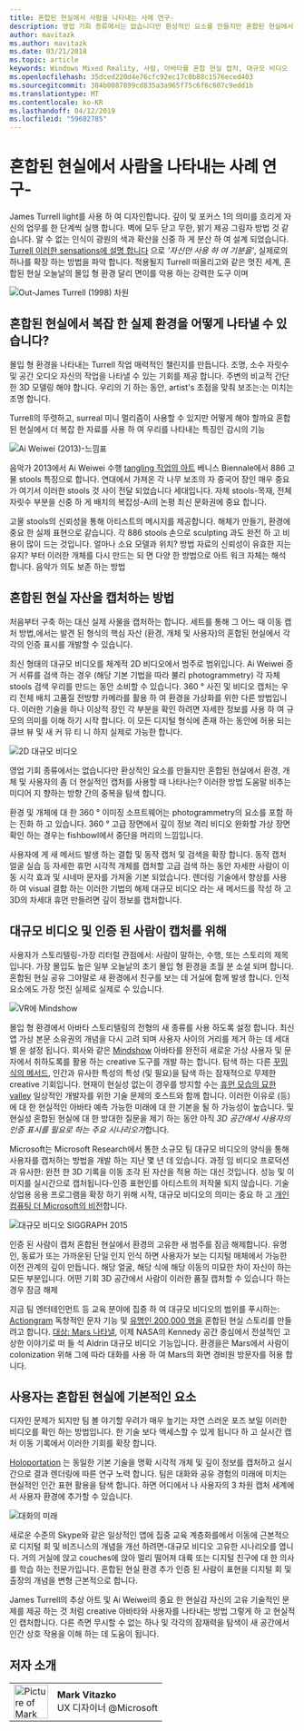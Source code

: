 ```yaml
---
title: 혼합된 현실에서 사람을 나타내는 사례 연구-
description: 영업 기회 종류에서는 없습니다만 환상적인 요소를 만들지만 혼합된 현실에서 환경, 개체 및 사용자의 좀 더 현실적인 캡처를 사용할 때 나타나는?
author: mavitazk
ms.author: mavitazk
ms.date: 03/21/2018
ms.topic: article
keywords: Windows Mixed Reality, 사람, 아바타를 혼합 현실 캡처, 대규모 비디오
ms.openlocfilehash: 35dced220d4e76cfc92ec17c0b88c1576eced403
ms.sourcegitcommit: 384b0087899cd835a3a965f75c6f6c607c9edd1b
ms.translationtype: MT
ms.contentlocale: ko-KR
ms.lasthandoff: 04/12/2019
ms.locfileid: "59602785"
---
```

# <a name="case-study---representing-humans-in-mixed-reality"></a>혼합된 현실에서 사람을 나타내는 사례 연구-

James Turrell light를 사용 하 여 디자인합니다. 깊이 및 포커스 1의 의미를 흐리게 자신의 업무를 한 단계씩 실행 합니다. 벽에 모두 닫고 무한, 밝기 제공 그림자 방법 것 같습니다. 알 수 없는 인식이 광원의 색과 확산을 신중 하 게 분산 하 여 설계 되었습니다. [Turrell 이러한 sensations에 설명 합니다](http://www.sculpture.org/documents/scmag02/nov02/turrell/turrell.shtml) 으로 *'자신만 사용 하 여 기분을'*, 실제로의 하나를 확장 하는 방법을 파악 합니다. 적용될지 Turrell 떠올리고와 같은 멋진 세계, 혼합된 현실 오늘날의 몰입 형 환경 달리 면이를 악용 하는 강력한 도구 이며

![Out-James Turrell (1998) 차원](images/wide-out-james-turrell.jpg)

## <a name="how-do-you-represent-complex-real-world-environments-in-mixed-reality"></a>혼합된 현실에서 복잡 한 실제 환경을 어떻게 나타낼 수 있습니다?

몰입 형 환경을 나타내는 Turrell 작업 매력적인 챌린지를 만듭니다. 조명, 소수 자릿수 및 공간 오디오 자신의 작업을 나타낼 수 있는 기회를 제공 합니다. 주변의 비교적 간단한 3D 모델링 해야 합니다. 우리의 기 하는 동안, artist's 초점을 맞춰 보조는:는 미치는 조명 합니다.

Turrell의 뚜렷하고, surreal 미니 멀리즘이 사용할 수 있지만 어떻게 해야 할까요 혼합된 현실에서 더 복잡 한 자료를 사용 하 여 우리를 나타내는 특징인 감시의 기능

![Ai Weiwei (2013)-느낌표](images/bang-ai-weiwie.jpg)

음악가 2013에서 Ai Weiwei 수행 [tangling 작업의 아트](http://www.designboom.com/art/ai-weiwei-bang-installation-at-venice-art-biennale-2013/) 베니스 Biennale에서 886 고물 stools 특징으로 합니다. 연대에서 가져온 각 나무 보조의 자 중국어 장인 매우 중요가 여기서 이러한 stools 것 사이 전달 되었습니다 세대입니다. 자체 stools-목재, 전체 자릿수 부분을 신중 하 게 배치의 복잡성-Ai의 논평 최신 문화권에 중요 합니다.

고물 stools의 신뢰성을 통해 아티스트의 메시지를 제공합니다. 해체가 만들기, 환경에 중요 한 실제 표현으로 같습니다. 각 886 stools 손으로 sculpting 과도 완전 하 고 비용이 많이 드는 것입니다. 얼마나 소요 모델과 위치? 방법 자료의 신뢰성이 유효한 지는 유지? 부터 이러한 개체를 다시 만드는 되 면 다양 한 방법으로 아트 워크 자체는 해석 합니다. 음악가 의도 보존 하는 방법

## <a name="methods-of-capturing-mixed-reality-assets"></a>혼합된 현실 자산을 캡처하는 방법

처음부터 구축 하는 대신 실제 사물을 캡처하는 합니다. 세트를 통해 그 어느 때 이동 캡처 방법,에서는 발견 된 형식의 핵심 자산 (환경, 개체 및 사용자)의 혼합된 현실에서 각각의 인증 표시를 개발할 수 있습니다.

최신 형태의 대규모 비디오를 체계적 2D 비디오에서 범주로 범위입니다. Ai Weiwei 증거 서류를 검색 하는 경우 (해당 기본 기법을 따라 불리 photogrammetry) 각 자체 stools 검색 우리를 만드는 동안 소비할 수 있습니다. 360 ° 사진 및 비디오 캡처는 우리 전체 배치 고품질 전방향 카메라를 활용 하 여 환경을 가상화를 위한 다른 방법입니다. 이러한 기술을 하나 이상적 장인 각 부분을 확인 하려면 자세한 정보를 사용 하 여 규모의 의미를 이해 하기 시작 합니다. 이 모든 디지털 형식에 존재 하는 동안에 허용 되는 큐브 뷰 및 새 커 뮤 티 니 하지 실제로 가능한 합니다.

![2D 대규모 비디오](images/2d-to-volumetric-video.png)

영업 기회 종류에서는 없습니다만 환상적인 요소를 만들지만 혼합된 현실에서 환경, 개체 및 사용자의 좀 더 현실적인 캡처를 사용할 때 나타나는? 이러한 방법 도움말 비추는 미디어 지 향하는 방향 간의 중복을 탐색 합니다.

환경 및 개체에 대 한 360 ° 이미징 소프트웨어는 photogrammetry의 요소를 포함 하는 진화 하 고 있습니다. 360 ° 고급 장면에서 깊이 정보 격리 비디오 완화할 가상 장면 확인 하는 경우는 fishbowl에서 중단을 머리의 느낌입니다.

사용자에 게 새 메서드 발생 하는 결합 및 동작 캡처 및 검색을 확장 합니다. 동작 캡처 얼굴 실습 등 자세한 휴먼 시각적 개체를 캡처할 고급 검색 하는 동안 자세한 사람이 이동 시각 효과 및 시네마 문자를 가져올 기본 되었습니다. 렌더링 기술에서 향상를 사용 하 여 visual 결합 하는 이러한 기법의 해제 대규모 비디오 라는 새 메서드를 작성 하 고 3D의 차세대 휴먼 만들려면 깊이 정보를 캡처합니다.

## <a name="volumetric-video-and-the-pursuit-of-authentic-human-capture"></a>대규모 비디오 및 인증 된 사람이 캡처를 위해

사용자가 스토리텔링-가장 리터럴 관점에서: 사람이 말하는, 수행, 또는 스토리의 제목입니다. 가장 몰입도 높은 일부 오늘날의 초기 몰입 형 환경을 초월 분 소셜 되며 합니다. 혼합된 현실 공유 그야말로 새 환경에서 친구를 보는 데 거실에 함께 발생 합니다. 인적 요소에도 가장 멋진 실제로 실제로 수 있습니다.

![VR에 Mindshow](images/mindshow-in-vr-640px.jpg)

몰입 형 환경에서 아바타 스토리텔링의 전형의 새 종류를 사용 하도록 설정 합니다. 최신 앱 가상 본문 소유권의 개념을 다시 고려 되며 사용자 사이의 거리를 제거 하는 데 세대별 윤 설정 됩니다. 회사와 같은 [Mindshow](http://mindshow.com/) 아바타를 완전히 새로운 가상 사용자 및 문자에서 취하도록를 활용 하는 creative 도구를 개발 하는 합니다. 탐색 하는 다른 [꾸밈 식의 메서드](https://en.wikipedia.org/wiki/Uncanny_valley), 인간과 유사한 특성의 특성 (및 필요)을 탐색 하는 잠재적으로 무제한 creative 기회입니다. 현재이 현실성 없는이 경우를 방지할 수는 [휴먼 모습의 묘한 valley](https://en.wikipedia.org/wiki/Uncanny_valley) 일상적인 개발자를 위한 기술 문제의 호스트와 함께 합니다. 이러한 이유로 (등)에 대 한 현실적인 아바타 예측 가능한 미래에 대 한 기본을 될 하 가능성이 높습니다. 및 현실성 혼합된 현실에 대 한 방대한 질문을 제기 하는 동안 아직 *3D 공간에서 사용자의 인증 표시를 필요로 하는 주요 시나리오가*합니다.

Microsoft는 Microsoft Research에서 통한 소규모 팀 대규모 비디오의 양식을 통해 사용자를 캡처하는 방법을 개발 하는 지난 몇 년 데 있습니다. 과정 임 비디오 프로덕션과 유사한: 완전 한 3D 기록을 이동 조각 된 자산을 적용 하는 대신 것입니다. 성능 및 이미지를 실시간으로 캡처됩니다-인증 표현인를 아티스트의 저작물 되지 않습니다. 기술 상업용 응용 프로그램을 확장 하기 위해 시작, 대규모 비디오의 의미는 중요 하 고 [개인 컴퓨팅 더 Microsoft의 비전](https://www.youtube.com/watch?v=tcyj-_IEWt8)합니다.

![대규모 비디오 SIGGRAPH 2015](images/volumetric-video-siggraph-2015.gif)

인증 된 사람이 캡처 혼합된 현실에서 환경의 고유한 새 범주를 잠금 해제합니다. 유명인, 동료가 또는 가까운된 단일 인지 인식 하면 사용자가 보는 디지털 매체에서 가능한 이전 관계의 깊이 만듭니다. 해당 얼굴, 해당 식에 해당 이동의 미묘한 차이 자신이 하는 모든 부분입니다. 어떤 기회 3D 공간에서 사람이 이러한 품질 캡처할 수 있습니다 하는 경우 잠금 해제

지금 팀 엔터테인먼트 등 교육 분야에 집중 하 여 대규모 비디오의 범위를 푸시하는: [Actiongram](https://www.microsoft.com/p/actiongram/9nblggh5ftmt) 독창적인 문자 기능 및 [유명인 200,000 명을](https://www.youtube.com/watch?v=BwWueXlsOrA) 혼합된 현실 스토리를 만들려고 합니다. [대상: Mars 나타낼](https://www.jpl.nasa.gov/news/news.php?feature=6220), 이제 NASA의 Kennedy 공간 중심에서 전설적인 고상한 이야기로 떠 들 석 Aldrin 대규모 비디오 기능입니다. 환경을은 Mars에서 사람이 colonization 위해 그에 따라 대화를 사용 하 여 Mars의 화면 경비원 방문자를 허용 합니다.

## <a name="humans-are-fundamental-to-mixed-reality"></a>사용자는 혼합된 현실에 기본적인 요소

디자인 문제가 되지만 팀 볼 야기할 우려가 매우 높기는 자연 스러운 포즈 보일 이러한 비디오를 확인 하는 방법입니다. 한 기술 보다 액세스할 수 있게 됩니다 하 고 실시간 캡처 이동 기록에서 이러한 기회를 확장 합니다.

[Holoportation](https://www.microsoft.com/en-us/research/project/holoportation-3/) 는 동일한 기본 기술을 명확 시각적 개체 및 깊이 정보를 캡처하고 실시간으로 결과 렌더링에 따른 연구 노력 합니다. 팀은 대화와 공유 경험의 미래에 미치는 현실적인 인간 표현 활용을 탐색 합니다. 하면 어디에서 나 사용자의 3 차원 캡처 세계에서 사용자 환경에 추가할 수 있습니다.

![대화의 미래](images/girl-with-dress.jpg)

새로운 수준의 Skype와 같은 일상적인 앱에 집중 교육 계층화를에서 이동에 근본적으로 디지털 회 및 비즈니스의 개념을 개선 하려면-대규모 비디오 고유한 시나리오를 엽니다. 거의 거실에 앉고 couches에 앉아 멀리 떨어져 대륙 또는 디지털 친구에 대 한 의사를 학습 하는 전문가입니다. 혼합된 현실 환경 추가 인증 된 사람이 표현을 디지털 회 및 출장의 개념을 변형 근본적으로 합니다.

James Turrell의 추상 아트 및 Ai Weiwei의 중요 한 현실감 자신의 고유 기술적인 문제를 제공 하는 것 처럼 creative 아바타와 사용자를 나타내는 방법 그렇게 하 고 현실적인 캡처합니다. 다른 측면 무시할 수 없는 하나 및 각각의 잠재력을 탐색이 새 공간에서 인간 상호 작용을 이해 하는 데 도움이 됩니다.

## <a name="about-the-author"></a>저자 소개

<table style="border-collapse:collapse" padding-left="0px">
<tr>
<td style="border-style: none" width="60"><img alt="Picture of Mark Vitazko" width="60" height="60" src="images/mark-vitazko.jpg"></td>
<td style="border-style: none"><b>Mark Vitazko</b><br>UX 디자이너 @Microsoft</td>
</tr>
</table>
